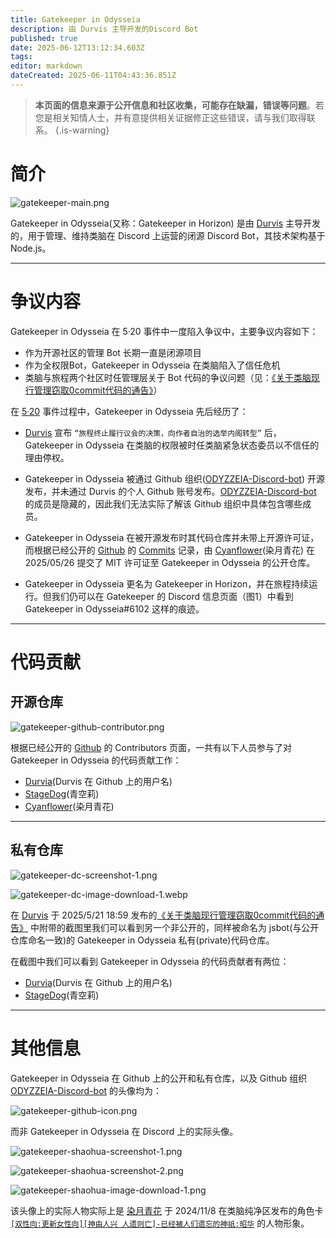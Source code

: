 ```yaml
---
title: Gatekeeper in Odysseia
description: 由 Durvis 主导开发的Discord Bot
published: true
date: 2025-06-12T13:12:34.603Z
tags: 
editor: markdown
dateCreated: 2025-06-11T04:43:36.851Z
---
```


> **本页面的信息来源于公开信息和社区收集，可能存在缺漏，错误等问题**。若您是相关知情人士，并有意提供相关证据修正这些错误，请与我们取得联系。
{.is-warning}

# 简介

![gatekeeper-main.png](/all_upload_files_should_in_here/archives/history/other_historical_info/bot/gatekeeper_in_odysseia/gatekeeper-main.png)

Gatekeeper in Odysseia(又称：Gatekeeper in Horizon) 是由 [Durvis](/智识库/档案馆/历史/历史人物/Durvis) 主导开发的，用于管理、维持类脑在 Discord 上运营的闭源 Discord Bot，其技术架构基于 Node.js。


---

# 争议内容

Gatekeeper in Odysseia 在 5·20 事件中一度陷入争议中，主要争议内容如下：
- 作为开源社区的管理 Bot 长期一直是闭源项目
- 作为全权限Bot，Gatekeeper in Odysseia 在类脑陷入了信任危机
- 类脑与旅程两个社区时任管理层关于 Bot 代码的争议问题（见：[《关于类脑现行管理窃取0commit代码的通告》](https://discord.com/channels/1291925535324110879/1337462067703058543/1374703062689644565)）

在 [5·20](/智识库/档案馆/历史/重大历史事件/520事件) 事件过程中，Gatekeeper in Odysseia 先后经历了：

-  [Durvis](/智识库/档案馆/历史/历史人物/Durvis) 宣布 `“旅程终止履行议会的决策，向作者自治的选举内阁转型”` 后，Gatekeeper in Odysseia 在类脑的权限被时任类脑紧急状态委员以不信任的理由停权。

- Gatekeeper in Odysseia 被通过 Github 组织([ODYZZEIA-Discord-bot](https://github.com/ODYZZEIA-Discord-bot)) 开源发布，并未通过 Durvis 的个人 Github 账号发布。[ODYZZEIA-Discord-bot](https://github.com/ODYZZEIA-Discord-bot) 的成员是隐藏的，因此我们无法实际了解该 Github 组织中具体包含哪些成员。

- Gatekeeper in Odysseia 在被开源发布时其代码仓库并未带上开源许可证，而根据已经公开的 [Github](https://github.com/ODYZZEIA-Discord-bot/jsbot) 的 [Commits](https://github.com/ODYZZEIA-Discord-bot/jsbot/commit/0d94770702dfc706a03fa60f4c52fb0b52105f3b) 记录，由 [Cyanflower](https://github.com/Cyanflower)(染月青花) 在 2025/05/26 提交了 MIT 许可证至 Gatekeeper in Odysseia 的公开仓库。

- Gatekeeper in Odysseia 更名为 Gatekeeper in Horizon，并在旅程持续运行。但我们仍可以在 Gatekeeper 的 Discord 信息页面（图1）中看到 Gatekeeper in Odysseia#6102 这样的痕迹。

---

# 代码贡献

## 开源仓库

![gatekeeper-github-contributor.png](/all_upload_files_should_in_here/archives/history/other_historical_info/bot/gatekeeper_in_odysseia/gatekeeper-github-contributor.png)

根据已经公开的 [Github](https://github.com/ODYZZEIA-Discord-bot/jsbot) 的 Contributors 页面，一共有以下人员参与了对 Gatekeeper in Odysseia 的代码贡献工作：
- [Durvia](https://github.com/durvia)(Durvis 在 Github 上的用户名) 
- [StageDog](https://github.com/StageDog)(青空莉)
- [Cyanflower](https://github.com/Cyanflower)(染月青花) 

---

## 私有仓库

![gatekeeper-dc-screenshot-1.png](/all_upload_files_should_in_here/archives/history/other_historical_info/bot/gatekeeper_in_odysseia/gatekeeper-dc-screenshot-1.png)

![gatekeeper-dc-image-download-1.webp](/all_upload_files_should_in_here/archives/history/other_historical_info/bot/gatekeeper_in_odysseia/gatekeeper-dc-image-download-1.webp)

在 [Durvis](/智识库/档案馆/历史/历史人物/Durvis) 于 2025/5/21 18:59 发布的[《关于类脑现行管理窃取0commit代码的通告》](https://discord.com/channels/1291925535324110879/1337462067703058543/1374703062689644565) 中附带的截图里我们可以看到另一个非公开的，同样被命名为 jsbot(与公开仓库命名一致)的 Gatekeeper in Odysseia 私有(private)代码仓库。

在截图中我们可以看到 Gatekeeper in Odysseia 的代码贡献者有两位：
- [Durvia](https://github.com/durvia)(Durvis 在 Github 上的用户名) 
- [StageDog](https://github.com/StageDog)(青空莉)


---

# 其他信息

Gatekeeper in Odysseia 在 Github 上的公开和私有仓库，以及 Github 组织 [ODYZZEIA-Discord-bot](https://github.com/ODYZZEIA-Discord-bot) 的头像均为：

![gatekeeper-github-icon.png](/all_upload_files_should_in_here/archives/history/other_historical_info/bot/gatekeeper_in_odysseia/gatekeeper-github-icon.png)

而非 Gatekeeper in Odysseia 在 Discord 上的实际头像。

![gatekeeper-shaohua-screenshot-1.png](/all_upload_files_should_in_here/archives/history/other_historical_info/bot/gatekeeper_in_odysseia/gatekeeper-shaohua-screenshot-1.png)

![gatekeeper-shaohua-screenshot-2.png](/all_upload_files_should_in_here/archives/history/other_historical_info/bot/gatekeeper_in_odysseia/gatekeeper-shaohua-screenshot-2.png)

![gatekeeper-shaohua-image-download-1.png](/all_upload_files_should_in_here/archives/history/other_historical_info/bot/gatekeeper_in_odysseia/gatekeeper-shaohua-image-download-1.png)

该头像上的实际人物实际上是 [染月青花](/智识库/档案馆/历史/历史人物/染月青花) 于 2024/11/8 在类脑纯净区发布的角色卡 [`[双性向:更新女性向][神由人兴 人遗则亡]-已经被人们遗忘的神祇:昭华`](https://discord.com/channels/1134557553011998840/1304306802351149149) 的人物形象。


 




